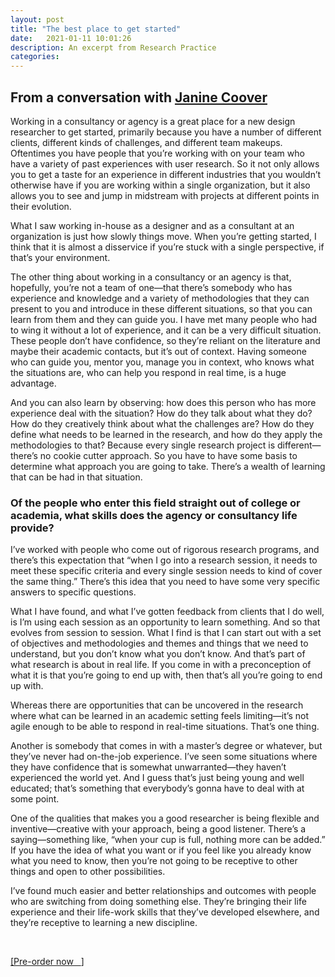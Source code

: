 ```yaml
---
layout: post
title: "The best place to get started"
date:   2021-01-11 10:01:26
description: An excerpt from Research Practice
categories:
---
```

## From a conversation with [Janine Coover]( http://www.linkedin.com/in/janinecoover) ##

Working in a consultancy or agency is a great place for a new design researcher to get started, primarily because you have a number of different clients, different kinds of challenges, and different team makeups. Oftentimes you have people that you’re working with on your team who have a variety of past experiences with user research. So it not only allows you to get a taste for an experience in different industries that you wouldn’t otherwise have if you are working within a single organization, but it also allows you to see and jump in midstream with projects at different points in their evolution.

What I saw working in-house as a designer and as a consultant at an organization is just how slowly things move. When you’re getting started, I think that it is almost a disservice if you’re stuck with a single perspective, if that’s your environment.

The other thing about working in a consultancy or an agency is that, hopefully, you’re not a team of one—that there’s somebody who has experience and knowledge and a variety of methodologies that they can present to you and introduce in these different situations, so that you can learn from them and they can guide you. I have met many people who had to wing it without a lot of experience, and it can be a very difficult situation. These people don’t have confidence, so they’re reliant on the literature and maybe their academic contacts, but it’s out of context. Having someone who can guide you, mentor you, manage you in context, who knows what the situations are, who can help you respond in real time, is a huge advantage.

And you can also learn by observing: how does this person who has more experience deal with the situation? How do they talk about what they do? How do they creatively think about what the challenges are? How do they define what needs to be learned in the research, and how do they apply the methodologies to that? Because every single research project is different—there’s no cookie cutter approach. So you have to have some basis to determine what approach you are going to take. There’s a wealth of learning that can be had in that situation.

### Of the people who enter this field straight out of college or academia, what skills does the agency or consultancy life provide?

I’ve worked with people who come out of rigorous research programs, and there’s this expectation that “when I go into a research session, it needs to meet these specific criteria and every single session needs to kind of cover the same thing.” There’s this idea that you need to have some very specific answers to specific questions.

What I have found, and what I’ve gotten feedback from clients that I do well, is I’m using each session as an opportunity to learn something. And so that evolves from session to session. What I find is that I can start out with a set of objectives and methodologies and themes and things that we need to understand, but you don’t know what you don’t know. And that’s part of what research is about in real life. If you come in with a preconception of what it is that you’re going to end up with, then that’s all you’re going to end up with.

Whereas there are opportunities that can be uncovered in the research where what can be learned in an academic setting feels limiting—it’s not agile enough to be able to respond in real-time situations. That’s one thing.

Another is somebody that comes in with a master’s degree or whatever, but they’ve never had on-the-job experience. I’ve seen some situations where they have confidence that is somewhat unwarranted—they haven’t experienced the world yet. And I guess that’s just being young and well educated; that’s something that everybody’s gonna have to deal with at some point.

One of the qualities that makes you a good researcher is being flexible and inventive—creative with your approach, being a good listener. There’s a saying—something like, “when your cup is full, nothing more can be added.” If you have the idea of what you want or if you feel like you already know what you need to know, then you’re not going to be receptive to other things and open to other possibilities.

I’ve found much easier and better relationships and outcomes with people who are switching from doing something else. They’re bringing their life experience and their life-work skills that they’ve developed elsewhere, and they’re receptive to learning a new discipline.

<br />
<p><a href="https://www.amazon.com/dp/B08P9VZJFN?ref_=pe_3052080_276849420" target="blank">[Pre-order now &nbsp; <i class="fas fa-external-link-alt"></i>]</a></p>
